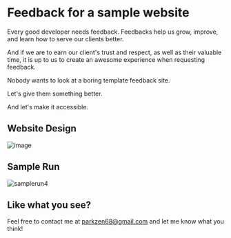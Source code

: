 # Feedback for a sample website
Every good developer needs feedback. Feedbacks help us grow, improve, 
and learn how to serve our clients better.

And if we are to earn our client's trust and respect, as well as their valuable time, 
it is up to us to create an awesome experience when requesting feedback.

Nobody wants to look at a boring template feedback site.

Let's give them something better.

And let's make it accessible.

## Website Design
![image](https://user-images.githubusercontent.com/43397999/222554073-d1b833b9-6113-4625-b35c-48165cb89918.png)

## Sample Run
![samplerun4](https://user-images.githubusercontent.com/43397999/222555473-d079af1f-6be5-45e4-94a4-7f6b5f029e12.gif)


## Like what you see?
Feel free to contact me at parkzen68@gmail.com and let me know what you think!
